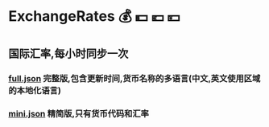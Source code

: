 # ExchangeRates 💰 💵 💶 💴

## 国际汇率,每小时同步一次
### [full.json](https://raw.githubusercontent.com/m67186636/ExchangeRates/main/full.json) 完整版,包含更新时间,货币名称的多语言(中文,英文使用区域的本地化语言)
### [mini.json](https://raw.githubusercontent.com/m67186636/ExchangeRates/main/mini.json) 精简版,只有货币代码和汇率
